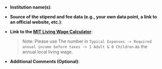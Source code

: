 - **Institution name(s)**: 

- **Source of the stipend and fee data (e.g., your own data point, a link to an official website, etc.)**: 

- **Link to the [MIT Living Wage Calculator](http://livingwage.mit.edu/)**: 
  
  > Note: Please use The number in `Typical Expenses -> Required annual income before taxes -> 1 Adult & 0 Children` as the annual local living wage.

- **Additional Comments (Optional)**: 